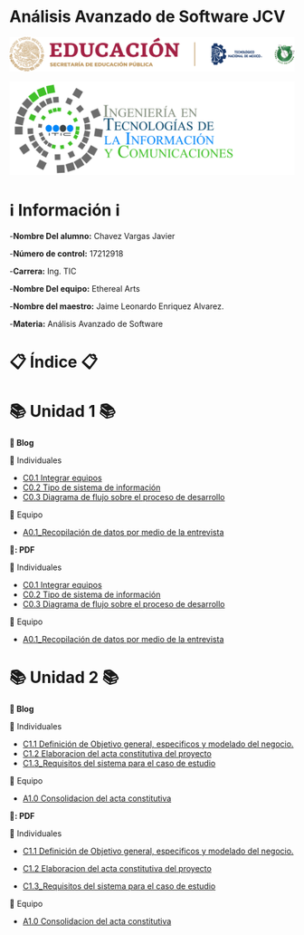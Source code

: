 # Análisis Avanzado de Software JCV
![](https://github.com/JavierChavez/AnalisisSoftwareJavierCV/blob/main/Img/liston%20de%20logos%20oficiales%20educacion-tecnm-itt.png?raw=true)

![](https://github.com/JavierChavez/AnalisisSoftwareJavierCV/blob/main/Img/TECNOLOGIAS-DE-LA-INFORMACION-Y-COMUNICACIONES_HEADING1-2048x672.png?raw=true)


# :information_source: Información :information_source: #

-**Nombre Del alumno:** Chavez Vargas Javier

-**Número de control:** 17212918

-**Carrera:** Ing. TIC

-**Nombre Del equipo:** Ethereal Arts

-**Nombre del maestro:** Jaime Leonardo Enriquez Alvarez.

-**Materia:** Análisis Avanzado de Software

# :clipboard: Índice :clipboard: #



<!-- Unidad 1 -->
# :books: Unidad 1 :books: #

**:open_file_folder: Blog**

:bust_in_silhouette: Individuales 

* [C0.1 Integrar equipos](https://github.com/JavierChavez/AnalisisSoftwareJavierCV/blob/main/Blog/C0.1_IntegrarEquiposdeTrabajo_ChavezVargasJavier.md)
* [C0.2  Tipo de sistema de información](https://github.com/JavierChavez/AnalisisSoftwareJavierCV/blob/main/Blog/C0.2_Tipo_de_Sistema_Desarrollar_ChavezVargasJAvier.md)
* [C0.3  Diagrama de flujo sobre el proceso de desarrollo](https://github.com/JavierChavez/AnalisisSoftwareJavierCV/blob/main/Blog/C0.3_DiagramadeFlujo_Proceso.md)

:busts_in_silhouette: Equipo

* [A0.1_Recopilación de datos por medio de la entrevista](https://github.com/JavierChavez/AnalisisSoftwareJavierCV/blob/main/Blog/A0.1_Data_collection_through_the_interview_ChavezVargasJavier.md)


**:open_file_folder:: PDF**


:bust_in_silhouette: Individuales 
* [C0.1 Integrar equipos](https://github.com/JavierChavez/AnalisisSoftwareJavierCV/blob/main/PDF/C0.1_IntegrarEquiposdeTrabajo_ChavezVargasJavier.pdf)
* [C0.2  Tipo de sistema de información](https://github.com/JavierChavez/AnalisisSoftwareJavierCV/blob/main/PDF/C0.2_Tipo_de_Sistema_Desarrollar_ChavezVargasJavier.pdf) 
* [C0.3  Diagrama de flujo sobre el proceso de desarrollo](https://github.com/JavierChavez/AnalisisSoftwareJavierCV/blob/main/PDF/C0.3_DiagramadeFlujoProcesodesarrollo_ChavezVargasJavier.pdf)


:busts_in_silhouette: Equipo


* [A0.1_Recopilación de datos por medio de la entrevista](https://github.com/JavierChavez/AnalisisSoftwareJavierCV/blob/main/PDF/A0.1_Data_collection_through_the_interview_ChavezVargasJavier.pdf)


<!-- Unidad 2 -->

# :books: Unidad 2 :books: #

**:open_file_folder: Blog**

:bust_in_silhouette: Individuales 

* [C1.1 Definición de Objetivo general, especificos y modelado del negocio.](https://github.com/JavierChavez/AnalisisSoftwareJavierCV/blob/main/Blog/C1.1_ObjetivosGenerales_especificos_ChavezVargasJavier.md)
* [C1.2 Elaboracion del acta constitutiva del proyecto](https://github.com/JavierChavez/AnalisisSoftwareJavierCV/blob/main/Blog/C1.2_Acta_Constitutiva_del_proyecto_ChavezVargasJavier.md)
* [C1.3_Requisitos del sistema para el caso de estudio](https://github.com/JavierChavez/AnalisisSoftwareJavierCV/blob/main/Blog/C1.3_Requisitos_del_sistema_para_caso_de_estudio_ChavezVargasJavier.md)


:busts_in_silhouette: Equipo

* [A1.0 Consolidacion del acta constitutiva](https://github.com/JavierChavez/AnalisisSoftwareJavierCV/blob/main/Blog/A1.0_Consolidation_of_the_constitutive_act_ChavezVargasJavier.md)

**:open_file_folder:: PDF**


:bust_in_silhouette: Individuales 
* [C1.1 Definición de Objetivo general, especificos y modelado del negocio.](https://github.com/JavierChavez/AnalisisSoftwareJavierCV/blob/main/PDF/C1.1_ObjetivosGenerales_especificos_ChavezVargasJavier.pdf)
* [C1.2 Elaboracion del acta constitutiva del proyecto](https://github.com/JavierChavez/AnalisisSoftwareJavierCV/blob/main/PDF/C1.2_Acta_Constitutiva_del_proyecto_ChavezVargasJavier.pdf)

* [C1.3_Requisitos del sistema para el caso de estudio](https://github.com/JavierChavez/AnalisisSoftwareJavierCV/blob/main/PDF/C1.3_Requisitos_del_sistema_para_caso_de_estudio_ChavezVargasJavier.pdf)


:busts_in_silhouette: Equipo


* [A1.0 Consolidacion del acta constitutiva](https://github.com/JavierChavez/AnalisisSoftwareJavierCV/blob/main/PDF/A1.0_Consolidation_of_the_constitutive_act_ChavezVargasJavier.pdf)

